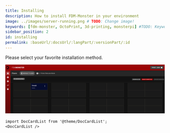 ```yaml
---
title: Installing
description: How to install FDM-Monster in your environment
image: ../images/server-running.png # TODO: Change image!
keywords: [fdm-monster, OctoPrint, 3d-printing, monsterpi] #TODO: Keywords!
sidebar_position: 2
id: installing
permalink: :baseUrl/:docsUrl/:langPart/:versionPart/:id
---
```


Please select your favorite installation method.

![Running FDM Monster Server](../images/server-running.png)

```mdx-code-block
import DocCardList from '@theme/DocCardList';
<DocCardList />
```
